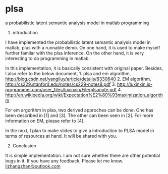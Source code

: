 plsa
====

a probabilistic latent semantic analysis model in matlab programming

1. introduction

I have implemented the probabilistic latent semantic analysis model in matlab, plus with a runnable demo.
On one hand, it is used to make myself further familar with the plsa inference. On the other hand, it is
very interesting to do programming in matlab.

In this implementation, it is basically consistent with original paper. Besides, I also refer to the below
document,
	1. plsa and em algorithm, http://blog.csdn.net/yangliuy/article/details/8330640
	2. EM algorithm, http://cs229.stanford.edu/notes/cs229-notes8.pdf
	3. http://luxinxin.is-programmer.com/user_files/luxinxin/File/plsanote.pdf
	4. http://en.wikipedia.org/wiki/Expectation%E2%80%93maximization_algorithm

For em argorithm in plsa, two derived approches can be done. One has been described in [1] and [3]. The other
can been seen in [2]. For more information on EM, please refer to [4].

In the next, I plan to make slides to give a introduction to PLSA model in terms of resources at hand. It will be
shared with you.

2. Conclusion

It is simple implementation. I am not sure whether there are other potential bugs in it. If you have any feedback,
Please let me know. <lizhangzhan@outlook.com>
